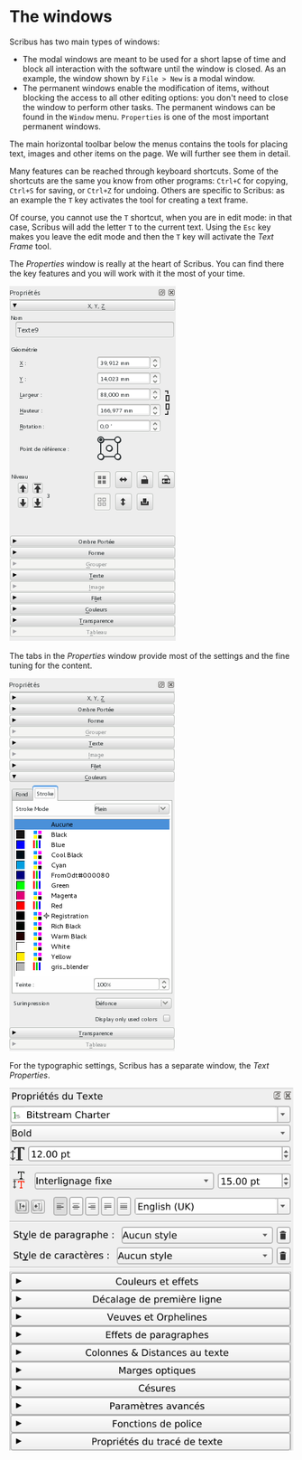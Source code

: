 # The windows

Scribus has two main types of windows:

- The modal windows are meant to be used for a short lapse of time and block all interaction with the software until the window is closed. As an example, the window shown by `File > New` is a modal window.
- The permanent windows enable the modification of items, without blocking the access to all other editing options: you don't need to close the window to perform other tasks. The permanent windows can be found in the `Window` menu. `Properties` is one of the most important permanent windows.

The main horizontal toolbar below the menus contains the tools for placing text, images and other items on the page. We will further see them in detail.

Many features can be reached through keyboard shortcuts. Some of the shortcuts are the same you know from other programs: `Ctrl+C` for copying, `Ctrl+S` for saving, or `Ctrl+Z` for undoing. Others are specific to Scribus: as an example  the `T` key activates the tool for creating a text frame.

Of course, you cannot use the `T` shortcut, when you are in edit mode: in that case, Scribus will add the letter `T` to the current text. Using the `Esc` key makes you leave the edit mode and then the `T` key will activate the _Text Frame_ tool.

The _Properties_ window is really at the heart of Scribus. You can find there the key features and you will work with it the most of your time.

![](windows/properties-xyz-en.png)

The tabs in the _Properties_ window provide most of the settings and the fine tuning for the content.

![](windows/properties-colors-en.png)

For the typographic settings, Scribus has a separate window, the _Text Properties_.

![](windows/properties-text-fr.png)
